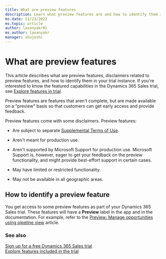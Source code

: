 ```yaml
---
title: What are preview features
description: Learn what preview features are and how to identify them in your Dynamics 365 Sales trial.
ms.date: 11/23/2022
ms.topic: article
author: lavanyakr01
ms.author: lavanyakr
manager: shujoshi
---
```


# What are preview features

This article describes what are preview features, disclaimers related to preview features, and how to identify them in your trial instance. If you're interested to know the featured capabilities in the Dynamics 365 Sales trial, see [Explore features in trial](features-in-trial.md).

Preview features are features that aren't complete, but are made available on a "preview" basis so that customers can get early access and provide feedback.

Preview features come with some disclaimers. Preview features:

- Are subject to separate [Supplemental Terms of Use](https://go.microsoft.com/fwlink/p/?LinkId=511446).

- Aren't meant for production use.

- Aren't supported by Microsoft Support for production use. Microsoft Support is, however, eager to get your feedback on the preview functionality, and might provide best-effort support in certain cases.

- May have limited or restricted functionality.

- May not be available in all geographic areas.

## How to identify a preview feature

You get access to some preview features as part of your Dynamics 365 Sales trial. These features will have a **Preview** label in the app and in the documentation. For example, refer to the [Preview: Manage opportunities using pipeline view](use-opportunity-pipeline-view.md) article.

### See also

[Sign up for a free Dynamics 365 Sales trial](sign-up-for-sales-trial.md)  
[Explore features included in the trial](features-in-trial.md)
